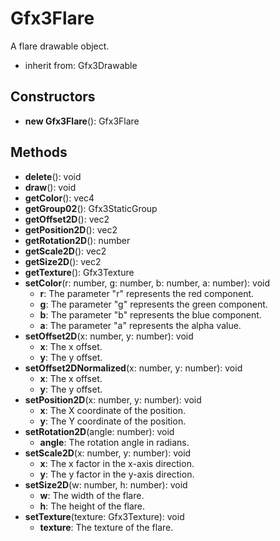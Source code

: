 # Gfx3Flare

A flare drawable object.
- inherit from: Gfx3Drawable
## Constructors
* **new Gfx3Flare**(): Gfx3Flare   
## Methods
* **delete**(): void   
* **draw**(): void   
* **getColor**(): vec4   
* **getGroup02**(): Gfx3StaticGroup   
* **getOffset2D**(): vec2   
* **getPosition2D**(): vec2   
* **getRotation2D**(): number   
* **getScale2D**(): vec2   
* **getSize2D**(): vec2   
* **getTexture**(): Gfx3Texture   
* **setColor**(r: number, g: number, b: number, a: number): void   
  * **r**: The parameter "r" represents the red component.
  * **g**: The parameter "g" represents the green component.
  * **b**: The parameter "b" represents the blue component.
  * **a**: The parameter "a" represents the alpha value.
* **setOffset2D**(x: number, y: number): void   
  * **x**: The x offset.
  * **y**: The y offset.
* **setOffset2DNormalized**(x: number, y: number): void   
  * **x**: The x offset.
  * **y**: The y offset.
* **setPosition2D**(x: number, y: number): void   
  * **x**: The X coordinate of the position.
  * **y**: The Y coordinate of the position.
* **setRotation2D**(angle: number): void   
  * **angle**: The rotation angle in radians.
* **setScale2D**(x: number, y: number): void   
  * **x**: The x factor in the x-axis direction.
  * **y**: The y factor in the y-axis direction.
* **setSize2D**(w: number, h: number): void   
  * **w**: The width of the flare.
  * **h**: The height of the flare.
* **setTexture**(texture: Gfx3Texture): void   
  * **texture**: The texture of the flare.
